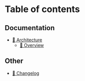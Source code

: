# Table of contents

## Documentation

* [🧱 Architecture](README.md)
  * [🚁 Overview](documentation/architecture/overview.md)

## Other

* [📄 Changelog](other/changelog.md)
